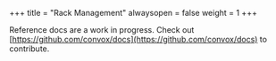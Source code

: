 +++
title = "Rack Management"
alwaysopen = false
weight = 1
+++

Reference docs are a work in progress. Check out [https://github.com/convox/docs](https://github.com/convox/docs) to contribute.